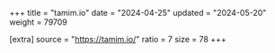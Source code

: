 +++
title = "tamim.io"
date = "2024-04-25"
updated = "2024-05-20"
weight = 79709

[extra]
source = "https://tamim.io/"
ratio = 7
size = 78
+++
